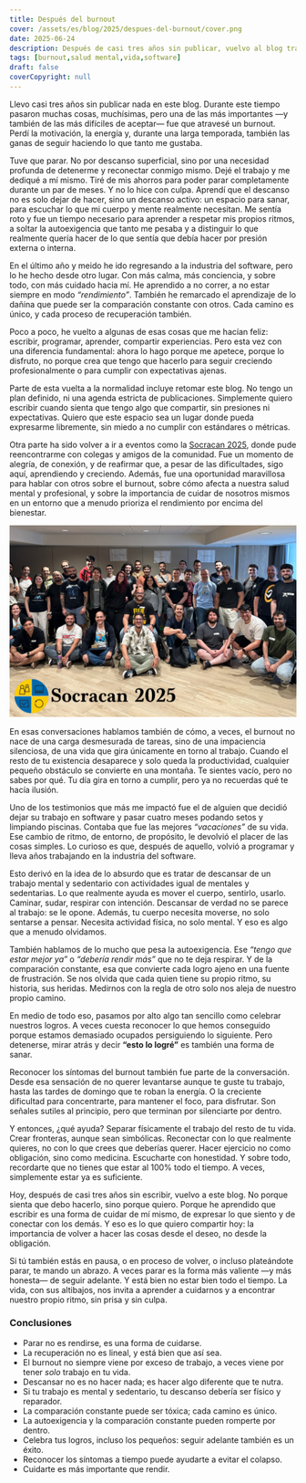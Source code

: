 ```yaml
---
title: Después del burnout
cover: /assets/es/blog/2025/despues-del-burnout/cover.png
date: 2025-06-24
description: Después de casi tres años sin publicar, vuelvo al blog tras atravesar un burnout. En esta entrada comparto cómo fue el proceso de parar, recuperarme y volver.
tags: [burnout,salud mental,vida,software]
draft: false
coverCopyright: null
---
```


Llevo casi tres años sin publicar nada en este blog. Durante este tiempo pasaron muchas cosas, muchísimas, pero una de las más importantes —y también de las más difíciles de aceptar— fue que atravesé un burnout. Perdí la motivación, la energía y, durante una larga temporada, también las ganas de seguir haciendo lo que tanto me gustaba.

Tuve que parar. No por descanso superficial, sino por una necesidad profunda de detenerme y reconectar conmigo mismo. Dejé el trabajo y me dediqué a mí mismo. Tiré de mis ahorros para poder parar completamente durante un par de meses. Y no lo hice con culpa. Aprendí que el descanso no es solo dejar de hacer, sino un descanso activo: un espacio para sanar, para escuchar lo que mi cuerpo y mente realmente necesitan. Me sentía roto y fue un tiempo necesario para aprender a respetar mis propios ritmos, a soltar la autoexigencia que tanto me pesaba y a distinguir lo que realmente quería hacer de lo que sentía que debía hacer por presión externa o interna.

En el último año y meido he ido regresando a la industria del software, pero lo he hecho desde otro lugar. Con más calma, más conciencia, y sobre todo, con más cuidado hacia mí. He aprendido a no correr, a no estar siempre en modo _“rendimiento”_. También he remarcado el aprendizaje de lo dañina que puede ser la comparación constante con otros. Cada camino es único, y cada proceso de recuperación también.

Poco a poco, he vuelto a algunas de esas cosas que me hacían feliz: escribir, programar, aprender, compartir experiencias. Pero esta vez con una diferencia fundamental: ahora lo hago porque me apetece, porque lo disfruto, no porque crea que tengo que hacerlo para seguir creciendo profesionalmente o para cumplir con expectativas ajenas.

Parte de esta vuelta a la normalidad incluye retomar este blog. No tengo un plan definido, ni una agenda estricta de publicaciones. Simplemente quiero escribir cuando sienta que tengo algo que compartir, sin presiones ni expectativas. Quiero que este espacio sea un lugar donde pueda expresarme libremente, sin miedo a no cumplir con estándares o métricas.

Otra parte ha sido volver a ir a eventos como la [Socracan 2025](https://x.com/socracan), donde pude reencontrarme con colegas y amigos de la comunidad. Fue un momento de alegría, de conexión, y de reafirmar que, a pesar de las dificultades, sigo aquí, aprendiendo y creciendo. Además, fue una oportunidad maravillosa para hablar con otros sobre el burnout, sobre cómo afecta a nuestra salud mental y profesional, y sobre la importancia de cuidar de nosotros mismos en un entorno que a menudo prioriza el rendimiento por encima del bienestar.

![Socracan 2025](/assets/images/socracan2025.jpeg)

En esas conversaciones hablamos también de cómo, a veces, el burnout no nace de una carga desmesurada de tareas, sino de una impaciencia silenciosa, de una vida que gira únicamente en torno al trabajo. Cuando el resto de tu existencia desaparece y solo queda la productividad, cualquier pequeño obstáculo se convierte en una montaña. Te sientes vacío, pero no sabes por qué. Tu día gira en torno a cumplir, pero ya no recuerdas qué te hacía ilusión.

Uno de los testimonios que más me impactó fue el de alguien que decidió dejar su trabajo en software y pasar cuatro meses podando setos y limpiando piscinas. Contaba que fue las mejores _“vacaciones”_ de su vida. Ese cambio de ritmo, de entorno, de propósito, le devolvió el placer de las cosas simples. Lo curioso es que, después de aquello, volvió a programar y lleva años trabajando en la industria del software.

Esto derivó en la idea de lo absurdo que es tratar de descansar de un trabajo mental y sedentario con actividades igual de mentales y sedentarias. Lo que realmente ayuda es mover el cuerpo, sentirlo, usarlo. Caminar, sudar, respirar con intención. Descansar de verdad no se parece al trabajo: se le opone. Además, tu cuerpo necesita moverse, no solo sentarse a pensar. Necesita actividad física, no solo mental. Y eso es algo que a menudo olvidamos.

También hablamos de lo mucho que pesa la autoexigencia. Ese _“tengo que estar mejor ya”_ o _“debería rendir más”_ que no te deja respirar. Y de la comparación constante, esa que convierte cada logro ajeno en una fuente de frustración. Se nos olvida que cada quien tiene su propio ritmo, su historia, sus heridas. Medirnos con la regla de otro solo nos aleja de nuestro propio camino.

En medio de todo eso, pasamos por alto algo tan sencillo como celebrar nuestros logros. A veces cuesta reconocer lo que hemos conseguido porque estamos demasiado ocupados persiguiendo lo siguiente. Pero detenerse, mirar atrás y decir **“esto lo logré”** es también una forma de sanar.

Reconocer los síntomas del burnout también fue parte de la conversación. Desde esa sensación de no querer levantarse aunque te guste tu trabajo, hasta las tardes de domingo que te roban la energía. O la creciente dificultad para concentrarte, para mantener el foco, para disfrutar. Son señales sutiles al principio, pero que terminan por silenciarte por dentro.

Y entonces, ¿qué ayuda? Separar físicamente el trabajo del resto de tu vida. Crear fronteras, aunque sean simbólicas. Reconectar con lo que realmente quieres, no con lo que crees que deberías querer. Hacer ejercicio no como obligación, sino como medicina. Escucharte con honestidad. Y sobre todo, recordarte que no tienes que estar al 100% todo el tiempo. A veces, simplemente estar ya es suficiente.

Hoy, después de casi tres años sin escribir, vuelvo a este blog. No porque sienta que debo hacerlo, sino porque quiero. Porque he aprendido que escribir es una forma de cuidar de mí mismo, de expresar lo que siento y de conectar con los demás. Y eso es lo que quiero compartir hoy: la importancia de volver a hacer las cosas desde el deseo, no desde la obligación.

Si tú también estás en pausa, o en proceso de volver, o incluso plateándote parar, te mando un abrazo. A veces parar es la forma más valiente —y más honesta— de seguir adelante. Y está bien no estar bien todo el tiempo. La vida, con sus altibajos, nos invita a aprender a cuidarnos y a encontrar nuestro propio ritmo, sin prisa y sin culpa.

### Conclusiones

- Parar no es rendirse, es una forma de cuidarse.
- La recuperación no es lineal, y está bien que así sea.
- El burnout no siempre viene por exceso de trabajo, a veces viene por tener *solo* trabajo en tu vida.
- Descansar no es no hacer nada; es hacer algo diferente que te nutra.
- Si tu trabajo es mental y sedentario, tu descanso debería ser físico y reparador.
- La comparación constante puede ser tóxica; cada camino es único.
- La autoexigencia y la comparación constante pueden romperte por dentro.
- Celebra tus logros, incluso los pequeños: seguir adelante también es un éxito.
- Reconocer los síntomas a tiempo puede ayudarte a evitar el colapso.
- Cuidarte es más importante que rendir.
